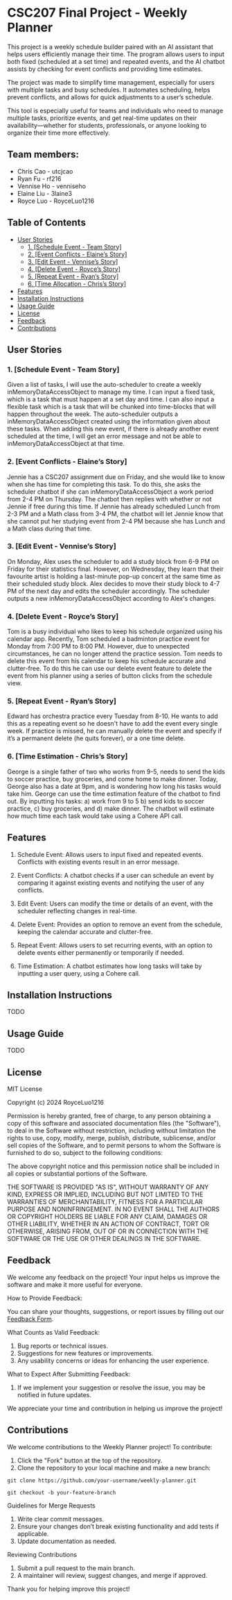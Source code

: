 # CSC207 Final Project - Weekly Planner

This project is a weekly schedule builder paired with an AI assistant that helps users efficiently manage their time. 
The program allows users to input both fixed (scheduled at a set time) and repeated events, and the AI chatbot assists 
by checking for event conflicts and providing time estimates.

The project was made to simplify time management, especially for users with multiple tasks and busy schedules. 
It automates scheduling, helps prevent conflicts, and allows for quick adjustments to a user’s schedule.

This tool is especially useful for teams and individuals who need to manage multiple tasks, prioritize events, 
and get real-time updates on their availability—whether for students, professionals, or anyone looking to organize 
their time more effectively.

## Team members:

- Chris Cao - utcjcao
- Ryan Fu - rf216
- Vennise Ho - venniseho
- Elaine Liu - 3laine3
- Royce Luo - RoyceLuo1216

## Table of Contents

- [User Stories](#user-stories)
    * [1. [Schedule Event - Team Story]](#1--schedule-event---team-story-)
    * [2. [Event Conflicts - Elaine’s Story]](#2--event-conflicts---elaine-s-story-)
    * [3. [Edit Event - Vennise’s Story]](#3--edit-event---vennise-s-story-)
    * [4. [Delete Event - Royce’s Story]](#4--delete-event---royce-s-story-)
    * [5. [Repeat Event - Ryan’s Story]](#5--repeat-event---ryan-s-story-)
    * [6. [Time Allocation - Chris’s Story]](#6--time-allocation---chris-s-story-)
- [Features](#features)
- [Installation Instructions](#installation-instructions)
- [Usage Guide](#usage-guide)
- [License](#license)
- [Feedback](#feedback)
- [Contributions](#contributions)

## User Stories

### 1. [Schedule Event - Team Story] 
Given a list of tasks, I will use the auto-scheduler to create a weekly inMemoryDataAccessObject to manage my time. I can input a fixed 
task, which is a task that must happen at a set day and time. I can also input a flexible task which is a task that 
will be chunked into time-blocks that will happen throughout the week. The auto-scheduler outputs a inMemoryDataAccessObject created 
using the information given about these tasks. When adding this new event, if there is already another event scheduled 
at the time, I will get an error message and not be able to inMemoryDataAccessObject at that time.

### 2. [Event Conflicts - Elaine’s Story] 
Jennie has a CSC207 assignment due on Friday, and she would like to know when she has time for completing this task. To do this, she asks the scheduler chatbot if she can inMemoryDataAccessObject a work period from 2-4 PM on Thursday. The chatbot then replies with whether or not Jennie if free during this time. If Jennie has already scheduled Lunch from 2-3 PM and a Math class from 3-4 PM, the chatbot will let Jennie know that she cannot put her studying event from 2-4 PM because she has Lunch and a Math class during that time.

### 3. [Edit Event - Vennise’s Story] 
On Monday, Alex uses the scheduler to add a study block from 6-9 PM on Friday for their statistics final. However, 
on Wednesday, they learn that their favourite artist is holding a last-minute pop-up concert at the same time as their 
scheduled study block. Alex decides to move their study block to 4-7 PM of the next day and edits the scheduler accordingly.
The scheduler outputs a new inMemoryDataAccessObject according to Alex's changes.

### 4. [Delete Event - Royce’s Story]
Tom is a busy individual who likes to keep his schedule organized using his calendar app. Recently, Tom scheduled a badminton practice event for Monday from 7:00 PM to 8:00 PM. However, due to unexpected circumstances, he can no longer attend the practice session. Tom needs to delete this event from his calendar to keep his schedule accurate and clutter-free. To do this he can use our delete event feature to delete the event from his planner using a series of button clicks from the schedule view. 

### 5. [Repeat Event - Ryan’s Story]
Edward has orchestra practice every Tuesday from 8-10. He wants to add this as a repeating event so he doesn't have to 
add the event every single week. If practice is missed, he can manually delete the event and specify if it’s a 
permanent delete (he quits forever), or a one time delete.

### 6. [Time Estimation - Chris’s Story]
George is a single father of two who works from 9-5, needs to send the kids to soccer practice, buy groceries, and come 
home to make dinner. Today, George also has a date at 9pm, and is wondering how long his tasks would take him. George 
can use the time estimation feature of the chatbot to find out. By inputting his tasks: a) work from 9 to 5 
b) send kids to soccer practice, c) buy groceries, and d) make dinner. The chatbot will estimate how much time each 
task would take using a Cohere API call.

## Features

1. Schedule Event: Allows users to input fixed and repeated events. Conflicts with existing 
events result in an error message.

2. Event Conflicts: A chatbot checks if a user can schedule an event by comparing it against existing events and 
notifying the user of any conflicts.

3. Edit Event: Users can modify the time or details of an event, with the scheduler reflecting changes in real-time.

4. Delete Event: Provides an option to remove an event from the schedule, 
keeping the calendar accurate and clutter-free.

5. Repeat Event: Allows users to set recurring events, with an option to delete events either permanently 
or temporarily if needed.

6. Time Estimation: A chatbot estimates how long tasks will take by inputting a user query, using a Cohere call.

## Installation Instructions

TODO

## Usage Guide

TODO

## License

MIT License

Copyright (c) 2024 RoyceLuo1216

Permission is hereby granted, free of charge, to any person obtaining a copy
of this software and associated documentation files (the "Software"), to deal
in the Software without restriction, including without limitation the rights
to use, copy, modify, merge, publish, distribute, sublicense, and/or sell
copies of the Software, and to permit persons to whom the Software is
furnished to do so, subject to the following conditions:

The above copyright notice and this permission notice shall be included in all
copies or substantial portions of the Software.

THE SOFTWARE IS PROVIDED "AS IS", WITHOUT WARRANTY OF ANY KIND, EXPRESS OR
IMPLIED, INCLUDING BUT NOT LIMITED TO THE WARRANTIES OF MERCHANTABILITY,
FITNESS FOR A PARTICULAR PURPOSE AND NONINFRINGEMENT. IN NO EVENT SHALL THE
AUTHORS OR COPYRIGHT HOLDERS BE LIABLE FOR ANY CLAIM, DAMAGES OR OTHER
LIABILITY, WHETHER IN AN ACTION OF CONTRACT, TORT OR OTHERWISE, ARISING FROM,
OUT OF OR IN CONNECTION WITH THE SOFTWARE OR THE USE OR OTHER DEALINGS IN THE
SOFTWARE.

## Feedback

We welcome any feedback on the project! Your input helps us improve the software and make it more useful for everyone.

How to Provide Feedback:

You can share your thoughts, suggestions, or report issues by filling out our 
[Feedback Form](https://forms.gle/hCTSkCqv26yXeYS68).

What Counts as Valid Feedback:
1. Bug reports or technical issues.
2. Suggestions for new features or improvements.
3. Any usability concerns or ideas for enhancing the user experience.

What to Expect After Submitting Feedback:
1. If we implement your suggestion or resolve the issue, you may be notified in future updates.

We appreciate your time and contribution in helping us improve the project!

## Contributions

We welcome contributions to the Weekly Planner project! To contribute:

1. Click the "Fork" button at the top of the repository. 
2. Clone the repository to your local machine and make a new branch:

`git clone https://github.com/your-username/weekly-planner.git`

`git checkout -b your-feature-branch`

Guidelines for Merge Requests

1. Write clear commit messages.
2. Ensure your changes don’t break existing functionality and add tests if applicable.
3. Update documentation as needed.

Reviewing Contributions

1. Submit a pull request to the main branch.
2. A maintainer will review, suggest changes, and merge if approved.

Thank you for helping improve this project!
